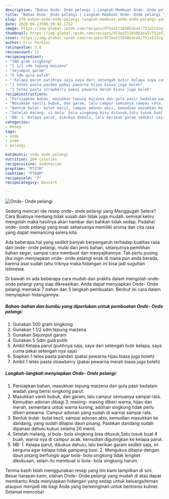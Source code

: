 ```yaml
---
description: "Bahan Onde- Onde pelangi | Langkah Membuat Onde- Onde pelangi Yang Sempurna"
title: "Bahan Onde- Onde pelangi | Langkah Membuat Onde- Onde pelangi Yang Sempurna"
slug: 279-bahan-onde-onde-pelangi-langkah-membuat-onde-onde-pelangi-yang-sempurna
date: 2020-06-13T08:39:42.175Z
image: https://img-global.cpcdn.com/recipes/972ea111b58b3ea5/751x532cq70/onde-onde-pelangi-foto-resep-utama.jpg
thumbnail: https://img-global.cpcdn.com/recipes/972ea111b58b3ea5/751x532cq70/onde-onde-pelangi-foto-resep-utama.jpg
cover: https://img-global.cpcdn.com/recipes/972ea111b58b3ea5/751x532cq70/onde-onde-pelangi-foto-resep-utama.jpg
author: Eric Perkins
ratingvalue: 3.8
reviewcount: 12
recipeingredient:
- "500 gram singkong"
- "1 1/2 sdm tepung maizena"
- "Sejumput garam"
- "5 Sdm gula putih"
- " Kelapa parut putihnya saja saya dari setengah butir kelapa saya cuma pakai setengah nya saja"
- "1 tetes pasta pandan pakai pewarna hijau biasa juga boleh"
- "1 tetes pasta strawberry pakai pewarna merah biasa juga boleh"
recipeinstructions:
- "Persiapkan bahan, masukkan tepung maizena dan gula pasir kedalam wadah yang berisi singkong parut."
- "Masukkan vanili bubuk, dan garam, lalu campur semuanya sampai rata. Kemudian adonan dibagi 3, masing- masing diberi warna, hijau dan merah, sementara untuk warna kuning, adonan singkong tidak perlu diberi pewarna. Campur adonan yang sudah di warnai sampai rata."
- "Bentuk bulat- bulat kecil, sampai adonan abis, kemudian masukkan ke dandang, yang sudah dilapisi daun pisang. Pastikan dandang sudah dipanasi dahulu.kukus selama 20 menit."
- "Setelah matang, si bola- bola singkong bisa ditusuk,Satu tusuk buat 4 buah, warna nya di campur acak. kemudian digulingkan ke kelapa parut."
- "NB: 1. Kelapa parut, dikukus dahulu, lalu berikan garam sedikit saja, ini berguna agar kelapa tidak gampang basi. 2. Mengukus dilapisi dengan daun pisang berfungsi agar bola- bola singkong tidak lengket dikukusan, selain itu membuat si bola- bola singkong harum."
categories:
- Resep
tags:
- onde
- onde
- pelangi

katakunci: onde onde pelangi 
nutrition: 284 calories
recipecuisine: Indonesian
preptime: "PT27M"
cooktime: "PT60M"
recipeyield: "2"
recipecategory: Dessert

---
```



![Onde- Onde pelangi](https://img-global.cpcdn.com/recipes/972ea111b58b3ea5/751x532cq70/onde-onde-pelangi-foto-resep-utama.jpg)

Sedang mencari ide resep onde- onde pelangi yang Menggugah Selera? Cara Buatnya memang tidak susah dan tidak juga mudah. semisal keliru mengolah maka hasilnya akan hambar dan bahkan tidak sedap. Padahal onde- onde pelangi yang enak seharusnya memiliki aroma dan cita rasa yang dapat memancing selera kita.

Ada beberapa hal yang sedikit banyak berpengaruh terhadap kualitas rasa dari onde- onde pelangi, mulai dari jenis bahan, selanjutnya pemilihan bahan segar, sampai cara membuat dan menyajikannya. Tak perlu pusing jika ingin menyiapkan onde- onde pelangi enak di mana pun anda berada, karena asal sudah tahu triknya maka hidangan ini bisa jadi suguhan istimewa.




Di bawah ini ada beberapa cara mudah dan praktis dalam mengolah onde- onde pelangi yang siap dikreasikan. Anda dapat menyiapkan Onde- Onde pelangi memakai 7 bahan dan 5 langkah pembuatan. Berikut ini cara dalam menyiapkan hidangannya.

<!--inarticleads1-->

##### Bahan-bahan dan bumbu yang diperlukan untuk pembuatan Onde- Onde pelangi:

1. Gunakan 500 gram singkong
1. Gunakan 1 1/2 sdm tepung maizena
1. Gunakan Sejumput garam
1. Gunakan 5 Sdm gula putih
1. Ambil  Kelapa parut (putihnya saja, saya dari setengah butir kelapa, saya cuma pakai setengah nya saja)
1. Siapkan 1 tetes pasta pandan (pakai pewarna hijau biasa juga boleh)
1. Ambil 1 tetes pasta strawberry (pakai pewarna merah biasa juga boleh)




<!--inarticleads2-->

##### Langkah-langkah menyiapkan Onde- Onde pelangi:

1. Persiapkan bahan, masukkan tepung maizena dan gula pasir kedalam wadah yang berisi singkong parut.
1. Masukkan vanili bubuk, dan garam, lalu campur semuanya sampai rata. Kemudian adonan dibagi 3, masing- masing diberi warna, hijau dan merah, sementara untuk warna kuning, adonan singkong tidak perlu diberi pewarna. Campur adonan yang sudah di warnai sampai rata.
1. Bentuk bulat- bulat kecil, sampai adonan abis, kemudian masukkan ke dandang, yang sudah dilapisi daun pisang. Pastikan dandang sudah dipanasi dahulu.kukus selama 20 menit.
1. Setelah matang, si bola- bola singkong bisa ditusuk,Satu tusuk buat 4 buah, warna nya di campur acak. kemudian digulingkan ke kelapa parut.
1. NB: 1. Kelapa parut, dikukus dahulu, lalu berikan garam sedikit saja, ini berguna agar kelapa tidak gampang basi. 2. Mengukus dilapisi dengan daun pisang berfungsi agar bola- bola singkong tidak lengket dikukusan, selain itu membuat si bola- bola singkong harum.




Terima kasih telah menggunakan resep yang tim kami tampilkan di sini. Besar harapan kami, olahan Onde- Onde pelangi yang mudah di atas dapat membantu Anda menyiapkan hidangan yang sedap untuk keluarga/teman ataupun menjadi ide bagi Anda yang berkeinginan untuk berbisnis kuliner. Selamat mencoba!
